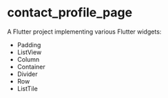 # contact_profile_page

A Flutter project implementing various Flutter widgets:
- Padding
- ListView
- Column
- Container
- Divider
- Row
- ListTile
